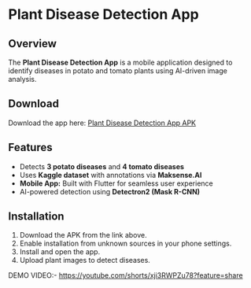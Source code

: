 # Plant Disease Detection App

## Overview
The **Plant Disease Detection App** is a mobile application designed to identify diseases in potato and tomato plants using AI-driven image analysis.

## Download
Download the app here: [Plant Disease Detection App APK](https://drive.google.com/file/d/1_cENjibZiuKIB8xVOXR4DAUfWlPRdlEo/view?usp=sharing)

## Features
- Detects **3 potato diseases** and **4 tomato diseases**
- Uses **Kaggle dataset** with annotations via **Maksense.AI**
- **Mobile App:** Built with Flutter for seamless user experience
- AI-powered detection using **Detectron2 (Mask R-CNN)**

## Installation
1. Download the APK from the link above.
2. Enable installation from unknown sources in your phone settings.
3. Install and open the app.
4. Upload plant images to detect diseases.



DEMO VIDEO:- https://youtube.com/shorts/xji3RWPZu78?feature=share